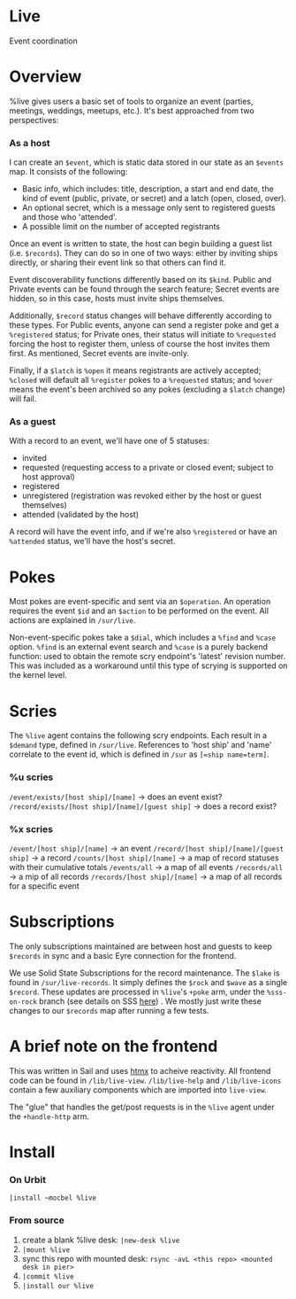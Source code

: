# Live
Event coordination

# Overview
%live gives users a basic set of tools to organize an event (parties,
meetings, weddings, meetups, etc.). It's best approached from two
perspectives:

### As a host
I can create an `$event`, which is static data stored in our state as an
`$events` map. It consists of the following:
- Basic info, which includes: title, description, a start and end date, the
  kind of event (public, private, or secret) and a latch (open, closed,
  over).
- An optional secret, which is a message only sent to registered guests and
those who 'attended'.
- A possible limit on the number of accepted registrants

Once an event is written to state, the host can begin building a
guest list (i.e. `$records`). They can do so in one of two ways: either by
inviting ships directly, or sharing their event link so that others
can find it.

Event discoverability functions differently based on its `$kind`. Public
and Private events can be found through the search feature; Secret
events are hidden, so in this case, hosts must invite ships themselves.

Additionally, `$record` status changes will behave differently according to
these types. For Public events, anyone can send a register poke and get
a `%registered` status; for Private ones, their status will initiate to
`%requested` forcing the host to register them, unless of course the host
invites them first. As mentioned, Secret events are invite-only.

Finally, if a `$latch` is `%open` it means registrants are actively
accepted; `%closed` will default all `%register` pokes to a `%requested` status;
and `%over` means the event's been archived so any pokes (excluding a
`$latch` change) will fail.

### As a guest
With a record to an event, we'll have one of 5 statuses:
- invited
- requested (requesting access to a private or closed event; subject to host
  approval)
- registered
- unregistered (registration was revoked either by the host or guest
  themselves)
- attended (validated by the host)

A record will have the event info, and if we're also
`%registered` or have an `%attended` status, we'll have the host's
secret.

# Pokes
Most pokes are event-specific and sent via an `$operation`. An operation
requires the event `$id` and an `$action` to be performed on the event.
All actions are explained in `/sur/live`.

Non-event-specific pokes take a `$dial`, which includes a `%find` and
`%case` option. `%find` is an external event search and `%case` is a
purely backend function: used to obtain the remote scry endpoint's
'latest' revision number. This was included as a workaround until this
type of scrying is supported on the kernel level.

# Scries
The `%live` agent contains the following scry endpoints. Each result in
a `$demand` type, defined in `/sur/live`. References to 'host ship' and
'name' correlate to the event id, which is defined in `/sur` as `[=ship
name=term]`.

### %u scries
`/event/exists/[host ship]/[name]` -> does an event exist?
`/record/exists/[host ship]/[name]/[guest ship]` -> does a record exist?

### %x scries
`/event/[host ship]/[name]` -> an event
`/record/[host ship]/[name]/[guest ship]` -> a record
`/counts/[host ship]/[name]` -> a map of record statuses with their cumulative
totals
`/events/all` -> a map of all events
`/records/all` -> a mip of all records
`/records/[host ship]/[name]` -> a map of all records for a specific event

# Subscriptions
The only subscriptions maintained are between host and guests to keep
`$records` in sync and a basic Eyre connection for the frontend.

We use Solid State Subscriptions for the record maintenance. The `$lake` is
found in `/sur/live-records`. It simply defines the `$rock` and `$wave` as a
single `$record`. These updates are processed in `%live`'s `+poke` arm,
under the `%sss-on-rock` branch (see details on SSS
[here](https://github.com/wicrum-wicrun/sss/blob/master/urbit/app/simple.hoon))
. We mostly just write these changes to our `$records` map after running
a few tests.

# A brief note on the frontend
This was written in Sail and uses [htmx](https://htmx.org/) to acheive
reactivity. All frontend code can be found in `/lib/live-view`.
`/lib/live-help` and `/lib/live-icons` contain a few auxiliary components
which are imported into `live-view`.

The "glue" that handles the get/post requests is in the `%live` agent
under the `+handle-http` arm.

# Install
### On Urbit
`|install ~mocbel %live`

### From source
1. create a blank %live desk: `|new-desk %live`
2. `|mount %live`
3. sync this repo with mounted desk: `rsync -avL <this repo> <mounted desk in pier>`
4. `|commit %live`
5. `|install our %live`
